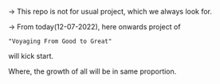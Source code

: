 -> This repo is not for usual project, which we always look for.

-> From today(12-07-2022), here onwards project of 

    "Voyaging From Good to Great"
    
   will kick start.

   Where, the growth of all will be in same proportion.
   


